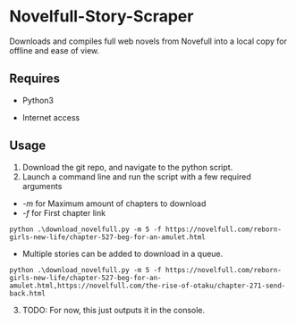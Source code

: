 # Novelfull-Story-Scraper
Downloads and compiles full web novels from Novefull into a local copy for offline and ease of view.

## Requires
* Python3

* Internet access

## Usage
1. Download the git repo, and navigate to the python script.
2. Launch a command line and run the script with a few required arguments
  * *-m* for Maximum amount of chapters to download
  * *-f* for First chapter link
  
 ```python .\download_novelfull.py -m 5 -f https://novelfull.com/reborn-girls-new-life/chapter-527-beg-for-an-amulet.html```
 
  * Multiple stories can be added to download in a queue.
  
  ```python .\download_novelfull.py -m 5 -f https://novelfull.com/reborn-girls-new-life/chapter-527-beg-for-an-amulet.html,https://novelfull.com/the-rise-of-otaku/chapter-271-send-back.html```
  
3. TODO: For now, this just outputs it in the console.
